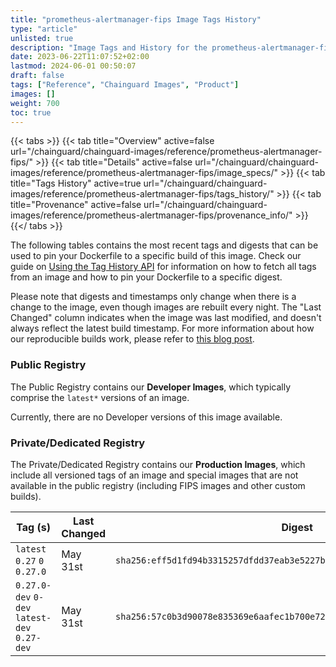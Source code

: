 ```yaml
---
title: "prometheus-alertmanager-fips Image Tags History"
type: "article"
unlisted: true
description: "Image Tags and History for the prometheus-alertmanager-fips Chainguard Image"
date: 2023-06-22T11:07:52+02:00
lastmod: 2024-06-01 00:50:07
draft: false
tags: ["Reference", "Chainguard Images", "Product"]
images: []
weight: 700
toc: true
---
```


{{< tabs >}}
{{< tab title="Overview" active=false url="/chainguard/chainguard-images/reference/prometheus-alertmanager-fips/" >}}
{{< tab title="Details" active=false url="/chainguard/chainguard-images/reference/prometheus-alertmanager-fips/image_specs/" >}}
{{< tab title="Tags History" active=true url="/chainguard/chainguard-images/reference/prometheus-alertmanager-fips/tags_history/" >}}
{{< tab title="Provenance" active=false url="/chainguard/chainguard-images/reference/prometheus-alertmanager-fips/provenance_info/" >}}
{{</ tabs >}}

The following tables contains the most recent tags and digests that can be used to pin your Dockerfile to a specific build of this image. Check our guide on [Using the Tag History API](/chainguard/chainguard-images/using-the-tag-history-api/) for information on how to fetch all tags from an image and how to pin your Dockerfile to a specific digest.

Please note that digests and timestamps only change when there is a change to the image, even though images are rebuilt every night. The "Last Changed" column indicates when the image was last modified, and doesn't always reflect the latest build timestamp. For more information about how our reproducible builds work, please refer to [this blog post](https://www.chainguard.dev/unchained/reproducing-chainguards-reproducible-image-builds).

### Public Registry
The Public Registry contains our **Developer Images**, which typically comprise the `latest*` versions of an image.

Currently, there are no Developer versions of this image available.

### Private/Dedicated Registry
The Private/Dedicated Registry contains our **Production Images**, which include all versioned tags of an image and special images that are not available in the public registry (including FIPS images and other custom builds).

| Tag (s)                                       | Last Changed | Digest                                                                    |
|-----------------------------------------------|--------------|---------------------------------------------------------------------------|
|  `latest` `0.27` `0` `0.27.0`                 | May 31st     | `sha256:eff5d1fd94b3315257dfdd37eab3e5227bcda5891e53a2498d251e028ea28320` |
|  `0.27.0-dev` `0-dev` `latest-dev` `0.27-dev` | May 31st     | `sha256:57c0b3d90078e835369e6aafec1b700e72655a979ee6aba37b14c90a920e31bd` |

